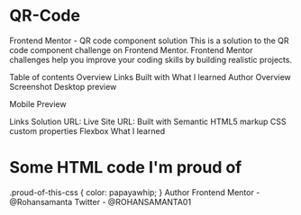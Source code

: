 # QR-Code
Frontend Mentor - QR code component solution
This is a solution to the QR code component challenge on Frontend Mentor. Frontend Mentor challenges help you improve your coding skills by building realistic projects.

Table of contents
Overview
Links
Built with
What I learned
Author
Overview
Screenshot
Desktop preview

Mobile Preview

Links
Solution URL: 
Live Site URL: 
Built with
Semantic HTML5 markup
CSS custom properties
Flexbox
What I learned
<h1>Some HTML code I'm proud of</h1>
.proud-of-this-css {
  color: papayawhip;
}
Author
Frontend Mentor - @Rohansamanta
Twitter - @ROHANSAMANTA01
